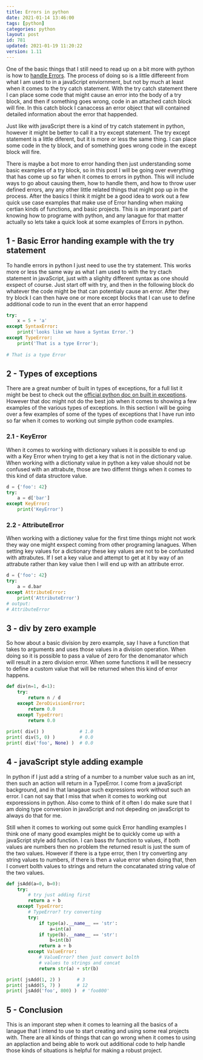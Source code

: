 ```yaml
---
title: Errors in python
date: 2021-01-14 13:46:00
tags: [python]
categories: python
layout: post
id: 781
updated: 2021-01-19 11:20:22
version: 1.11
---
```


One of the basic things that I still need to read up on a bit more with python is how to [handle Errors](https://docs.python.org/3.7/tutorial/errors.html). The process of doing so is a little differeent from what I am used to in a javaScript enviornment, but not by much at least when it comes to the try catch statement. With the try catch statement there I can place some code that might cause an error into the body of a try block, and then if something goes wrong, code in an attached catch block will fire. In this catch block I canaccess an error object that will contained detailed information about the error that happended.

Just like with javaScript there is a kind of try catch statement in python, however it might be better to call it a try except statement. The try except statement is a little diferent, but it is more or less the same thing. I can place some code in the ty block, and of something goes wrong code in the except block will fire.

There is maybe a bot more to error handing then just understanding some basic examples of a try block, so in this post I will be going over everything that has come up so far when it comes to errors in python. This will include ways to go about causing them, how to handle them, and how to throw user defined errors, any any other little related things that might pop up in the process. After the basics I think it might be a good idea to work out a few quick use case examples that make use of Error handing when making certian kinds of functions, and basic projects. This is an imporant part of knowing how to programe with python, and any lanague for that matter actually so lets take a quick look at some examples of Errors in python.

<!-- more -->


## 1 - Basic Error handing example with the try statement

To handle errors in python I just need to use the try statement. This works more or less the same way as what I am used to with the try ctach statement in javaScript, just with a slighlty different syntax as one should exspect of course. Just start off with try, and then in the following block do whatever the code might be that can potentialy cause an error. After they try block I can then have one or more except blocks that I can use to define additional code to run in the event that an error happend

```python
try:
    x = 5 + 'a'
except SyntaxError:
    print('looks like we have a Syntax Error.')
except TypeError:
    print('That is a type Error');
 
# That is a type Error
```

## 2 - Types of exceptions

There are a great number of built in types of exceptions, for a full list it might be best to check out the [official python doc on built in exceptions](https://docs.python.org/3.7/library/exceptions.html#Exception). However that doc might not do the best job when it comes to showing a few examples of the various types of exceptions. In this section I will be going over a few examples of some of the types of exceptions that I have run into so far when it comes to working out simple python code examples.

### 2.1 - KeyError

When it comes to working with dictionary values it is possible to end up with a Key Error when trying to get a key that is not in the dictionary value. When working with a dictionaty value in python a key value should not be confused with an attrabute, those are two differnt things when it comes to this kind of data structore value.

```python
d = {'foo': 42}
try:
    a = d['bar']
except KeyError:
    print('KeyError')
```

### 2.2 - AttributeError

When working with a dictioney value for the first time things might not work they way one might exspect coming from other programing lanagues. When setting key values for a dictionary these key values are not to be confusted with attrabutes. If I set a key value and attempt to get at it by way of an attrabute rather than key value then I will end up with an attribute error.

```python
d = {'foo': 42}
try:
    a = d.bar
except AttributeError:
    print('AttributeError')
# output:
# AttributeError
```

## 3 - div by zero example

So how about a basic division by zero example, say I have a function that takes to arguments and uses those values in a division operation. When doing so it is possible to pass a value of zero for the denomanator which will result in a zero division error. When some functions it will be nessecry to define a custom value that will be returned when this kind of error happens.

```python
def div(n=1, d=1):
    try:
        return n / d
    except ZeroDivisionError:
        return 0.0
    except TypeError:
        return 0.0
    
print( div() )             # 1.0
print( div(5, 0) )         # 0.0
print( div('foo', None) )  # 0.0
```

## 4 - javaScript style adding example

In python if I just add a string of a number to a number value such as an int, then such an action will return in a TypeError. I come from a javaScript background, and in that lanagaue such expressions work without such an error. I can not say that I miss that when it comes to working out exporessions in python. Also come to think of it often I do make sure that I am doing type conversion in javaScript and not depeding on javaScript to always do that for me.

Still when it comes to working out some quick Error handling examples I think one of many good examples might be to quickly come up with a javaScript style add function. I can bass thr function to values, if both values are numbers then no problem the returned result is just the sum of the two values. However if there is a type error, then I try converting any string values to numbers, if there is then a value error when doing that, then I convert bolth values to strings and return the concatanated string value of the two values.

```python
def jsAdd(a=0, b=0):
    try:
        # try just adding first
        return a + b
    except TypeError:
        # TypeError? try converting
        try:
            if type(a).__name__ == 'str':
                a=int(a)
            if type(b).__name__ == 'str':
                b=int(b)
            return a + b
        except ValueError:
            # ValueError? then just convert bolth
            # values to strings and concat
            return str(a) + str(b)

print( jsAdd(1, 2) )      # 3
print( jsAdd(5, 7) )      # 12
print( jsAdd('foo', 800) )  # 'foo800'
```

## 5 - Conclusion

This is an imporant step when it comes to learning all the basics of a lanague that I intend to use to start creating and using some real projects with. There are all kinds of things that can go wrong when it comes to using an applaction and being able to work out additional code to help handle those kinds of situations is helpful for making a robust project.